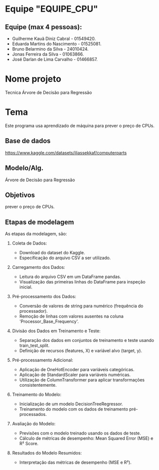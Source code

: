 # Equipe "EQUIPE_CPU"

## Equipe (max 4 pessoas):
- Guilherme Kauã Diniz Cabral - 01549420.
- Eduarda Martins do Nascimento - 01525081.
- Bruno Belarmino da Silva - 24010424.
- Jonas Ferreira da Silva - 01063866.
- José Darlan de Lima Carvalho - 01466857.

# Nome projeto
Tecnica Árvore de Decisão para Regressão

# Tema
Este programa usa aprendizado de máquina para prever o preço de CPUs.

## Base de dados
https://www.kaggle.com/datasets/iliassekkaf/computerparts

## Modelo/Alg.
Árvore de Decisão para Regressão

## Objetivos
prever o preço de CPUs.

## Etapas de modelagem
As etapas da modelagem, são:

1. Coleta de Dados:
    - Download do dataset do Kaggle.
    - Especificação do arquivo CSV a ser utilizado.

2. Carregamento dos Dados:
    - Leitura do arquivo CSV em um DataFrame pandas.
    - Visualização das primeiras linhas do DataFrame para inspeção inicial.

3. Pré-processamento dos Dados:
    - Conversão de valores de string para numérico (frequência do processador).
    - Remoção de linhas com valores ausentes na coluna 'Processor_Base_Frequency'.

4. Divisão dos Dados em Treinamento e Teste:
    - Separação dos dados em conjuntos de treinamento e teste usando train_test_split.
    - Definição de recursos (features, X) e variável alvo (target, y).

5. Pré-processamento Adicional:
    - Aplicação de OneHotEncoder para variáveis categóricas.
    - Aplicação de StandardScaler para variáveis numéricas.
    - Utilização de ColumnTransformer para aplicar transformações consistentemente.

6. Treinamento do Modelo:
    - Inicialização de um modelo DecisionTreeRegressor.
    - Treinamento do modelo com os dados de treinamento pré-processados.

7. Avaliação do Modelo:
    - Previsões com o modelo treinado usando os dados de teste.
    - Cálculo de métricas de desempenho: Mean Squared Error (MSE) e R² Score.

8. Resultados do Modelo Resumidos:
    - Interpretação das métricas de desempenho (MSE e R²).